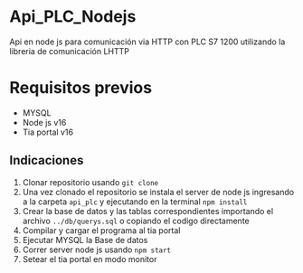 # Api_PLC_Nodejs
Api en node js para comunicación via HTTP con PLC S7 1200 utilizando la libreria de comunicación LHTTP 

# Requisitos previos
<ul>
  <li>MYSQL</li>
  <li>Node js v16</li>
  <li>Tia portal v16</li>
</ul>

## Indicaciones
1. Clonar repositorio usando `git clone`
2. Una vez clonado el repositorio se instala el server de node js ingresando a la carpeta `api_plc` y ejecutando en la terminal `npm install`
3. Crear la base de datos y las tablas correspondientes importando el archivo `../db/querys.sql` o copiando el codigo directamente
4. Compilar y cargar el programa al tia portal
5. Ejecutar MYSQL la Base de datos
6. Correr server node js usando `npm start`
7. Setear el tia portal en modo monitor